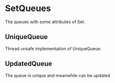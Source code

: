 # SetQueues
The queues with some attributes of Set.

## UniqueQueue
Thread unsafe implementation of UniqueQueue.

## UpdatedQueue
The queue is unique and meanwhile can be updated
